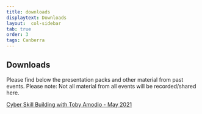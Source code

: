 ```yaml
---
title: downloads
displaytext: Downloads
layout:  col-sidebar
tab: true
order: 3
tags: Canberra
---
```


## Downloads
Please find below the presentation packs and other material from past events. Please note: Not all material from all events will be recorded/shared here.

<a href="assets/images/OWASP_MAY_2021_Presentation" download="OWASP_MAY_2021_Presentation">Cyber Skill Building with Toby Amodio - May 2021</a>

